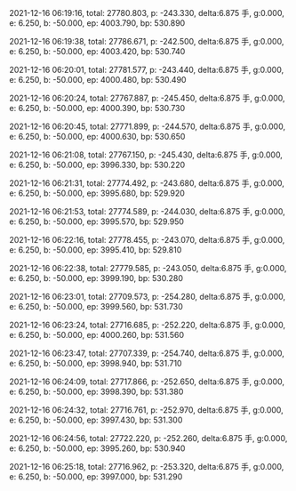 2021-12-16 06:19:16, total: 27780.803, p: -243.330, delta:6.875 手, g:0.000, e: 6.250, b: -50.000, ep: 4003.790, bp: 530.890

2021-12-16 06:19:38, total: 27786.671, p: -242.500, delta:6.875 手, g:0.000, e: 6.250, b: -50.000, ep: 4003.420, bp: 530.740

2021-12-16 06:20:01, total: 27781.577, p: -243.440, delta:6.875 手, g:0.000, e: 6.250, b: -50.000, ep: 4000.480, bp: 530.490

2021-12-16 06:20:24, total: 27767.887, p: -245.450, delta:6.875 手, g:0.000, e: 6.250, b: -50.000, ep: 4000.390, bp: 530.730

2021-12-16 06:20:45, total: 27771.899, p: -244.570, delta:6.875 手, g:0.000, e: 6.250, b: -50.000, ep: 4000.630, bp: 530.650

2021-12-16 06:21:08, total: 27767.150, p: -245.430, delta:6.875 手, g:0.000, e: 6.250, b: -50.000, ep: 3996.330, bp: 530.220

2021-12-16 06:21:31, total: 27774.492, p: -243.680, delta:6.875 手, g:0.000, e: 6.250, b: -50.000, ep: 3995.680, bp: 529.920

2021-12-16 06:21:53, total: 27774.589, p: -244.030, delta:6.875 手, g:0.000, e: 6.250, b: -50.000, ep: 3995.570, bp: 529.950

2021-12-16 06:22:16, total: 27778.455, p: -243.070, delta:6.875 手, g:0.000, e: 6.250, b: -50.000, ep: 3995.410, bp: 529.810

2021-12-16 06:22:38, total: 27779.585, p: -243.050, delta:6.875 手, g:0.000, e: 6.250, b: -50.000, ep: 3999.190, bp: 530.280

2021-12-16 06:23:01, total: 27709.573, p: -254.280, delta:6.875 手, g:0.000, e: 6.250, b: -50.000, ep: 3999.560, bp: 531.730

2021-12-16 06:23:24, total: 27716.685, p: -252.220, delta:6.875 手, g:0.000, e: 6.250, b: -50.000, ep: 4000.260, bp: 531.560

2021-12-16 06:23:47, total: 27707.339, p: -254.740, delta:6.875 手, g:0.000, e: 6.250, b: -50.000, ep: 3998.940, bp: 531.710

2021-12-16 06:24:09, total: 27717.866, p: -252.650, delta:6.875 手, g:0.000, e: 6.250, b: -50.000, ep: 3998.390, bp: 531.380

2021-12-16 06:24:32, total: 27716.761, p: -252.970, delta:6.875 手, g:0.000, e: 6.250, b: -50.000, ep: 3997.430, bp: 531.300

2021-12-16 06:24:56, total: 27722.220, p: -252.260, delta:6.875 手, g:0.000, e: 6.250, b: -50.000, ep: 3995.260, bp: 530.940

2021-12-16 06:25:18, total: 27716.962, p: -253.320, delta:6.875 手, g:0.000, e: 6.250, b: -50.000, ep: 3997.000, bp: 531.290
